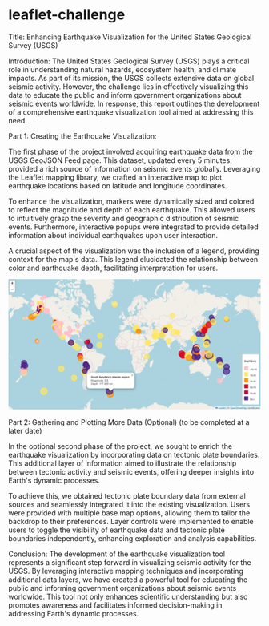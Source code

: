 # leaflet-challenge

Title: Enhancing Earthquake Visualization for the United States Geological Survey (USGS)

Introduction:
The United States Geological Survey (USGS) plays a critical role in understanding natural hazards, ecosystem health, and climate impacts. As part of its mission, the USGS collects extensive data on global seismic activity. However, the challenge lies in effectively visualizing this data to educate the public and inform government organizations about seismic events worldwide. In response, this report outlines the development of a comprehensive earthquake visualization tool aimed at addressing this need.

Part 1: Creating the Earthquake Visualization:

The first phase of the project involved acquiring earthquake data from the USGS GeoJSON Feed page. This dataset, updated every 5 minutes, provided a rich source of information on seismic events globally. Leveraging the Leaflet mapping library, we crafted an interactive map to plot earthquake locations based on latitude and longitude coordinates.

To enhance the visualization, markers were dynamically sized and colored to reflect the magnitude and depth of each earthquake. This allowed users to intuitively grasp the severity and geographic distribution of seismic events. Furthermore, interactive popups were integrated to provide detailed information about individual earthquakes upon user interaction.

A crucial aspect of the visualization was the inclusion of a legend, providing context for the map's data. This legend elucidated the relationship between color and earthquake depth, facilitating interpretation for users.

![alt text](Earthquake_visual.png)

Part 2: Gathering and Plotting More Data (Optional) (to be completed at a later date)

In the optional second phase of the project, we sought to enrich the earthquake visualization by incorporating data on tectonic plate boundaries. This additional layer of information aimed to illustrate the relationship between tectonic activity and seismic events, offering deeper insights into Earth's dynamic processes.

To achieve this, we obtained tectonic plate boundary data from external sources and seamlessly integrated it into the existing visualization. Users were provided with multiple base map options, allowing them to tailor the backdrop to their preferences. Layer controls were implemented to enable users to toggle the visibility of earthquake data and tectonic plate boundaries independently, enhancing exploration and analysis capabilities.

Conclusion:
The development of the earthquake visualization tool represents a significant step forward in visualizing seismic activity for the USGS. By leveraging interactive mapping techniques and incorporating additional data layers, we have created a powerful tool for educating the public and informing government organizations about seismic events worldwide. This tool not only enhances scientific understanding but also promotes awareness and facilitates informed decision-making in addressing Earth's dynamic processes.